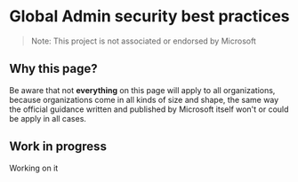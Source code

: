 # Global Admin security best practices

> Note: This project is not associated or endorsed by Microsoft

## Why this page?

Be aware that not **everything** on this page will apply to all organizations, because organizations come in all kinds of size and shape, the same way the official guidance written and published by Microsoft itself won't or could be apply in all cases.

## Work in progress

Working on it
